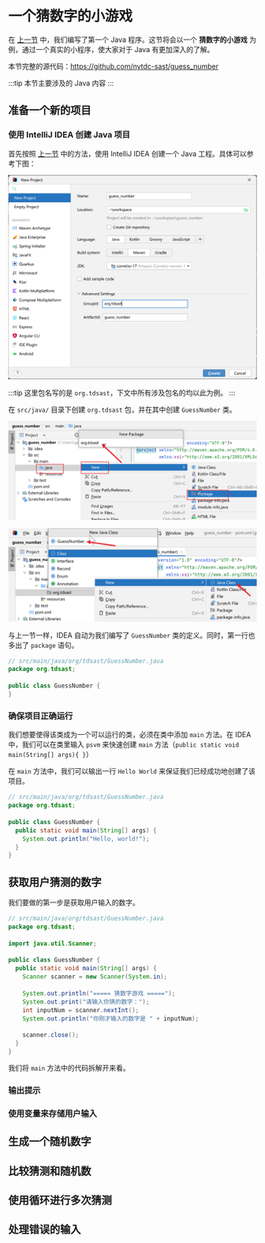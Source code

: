 # 一个猜数字的小游戏

在 [上一节](./intro-the-first-program.md) 中，我们编写了第一个 Java 程序。这节将会以一个
**猜数字的小游戏** 为例，通过一个真实的小程序，使大家对于 Java 有更加深入的了解。

本节完整的源代码：<https://github.com/nytdc-sast/guess_number>

:::tip
本节主要涉及的 Java 内容
:::

## 准备一个新的项目

### 使用 IntelliJ IDEA 创建 Java 项目

首先按照 [上一节](./intro-introduction-of-java.md) 中的方法，使用 IntelliJ IDEA 创建一个
Java 工程。具体可以参考下图：

![idea-create-project.png](./img/intro-guess-number/idea-create-project.png)

:::tip
这里包名写的是 `org.tdsast`，下文中所有涉及包名的均以此为例。
:::

在 `src/java/` 目录下创建 `org.tdsast` 包，并在其中创建 `GuessNumber` 类。

![package.png](./img/intro-guess-number/package.png)

![class.png](./img/intro-guess-number/class.png)

与上一节一样，IDEA 自动为我们编写了 `GuessNumber` 类的定义。同时，第一行也多出了 `package` 语句。

```java
// src/main/java/org/tdsast/GuessNumber.java
package org.tdsast;

public class GuessNumber {
}
```

<!-- TODO: 介绍 package 是什么 -->

### 确保项目正确运行

我们想要使得该类成为一个可以运行的类，必须在类中添加 `main` 方法。在 IDEA 中，我们可以在类里输入
`psvm` 来快速创建 `main` 方法（`public static void main(String[] args){ }`）

在 `main` 方法中，我们可以输出一行 `Hello World` 来保证我们已经成功地创建了该项目。

```java
// src/main/java/org/tdsast/GuessNumber.java
package org.tdsast;

public class GuessNumber {
  public static void main(String[] args) {
    System.out.println("Hello, world!");
  }
}
```

## 获取用户猜测的数字

我们要做的第一步是获取用户输入的数字。

```java
// src/main/java/org/tdsast/GuessNumber.java
package org.tdsast;

import java.util.Scanner;

public class GuessNumber {
  public static void main(String[] args) {
    Scanner scanner = new Scanner(System.in);

    System.out.println("===== 猜数字游戏 =====");
    System.out.print("请输入你猜的数字：");
    int inputNum = scanner.nextInt();
    System.out.println("你刚才输入的数字是 " + inputNum);

    scanner.close();
  }
}
```

我们将 `main` 方法中的代码拆解开来看。

### 输出提示

### 使用变量来存储用户输入

## 生成一个随机数字

<!-- Random 类 -->

## 比较猜测和随机数

<!-- 运算符 -->

## 使用循环进行多次猜测

<!-- while 循环 -->

## 处理错误的输入

<!-- Java 异常 -->